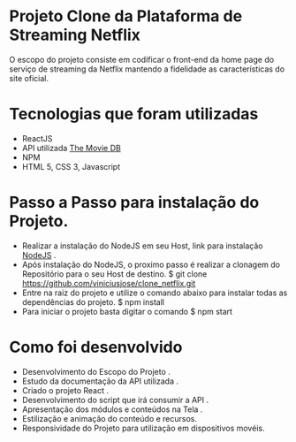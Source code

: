 # Projeto Clone da Plataforma de Streaming Netflix

O escopo do projeto consiste em codificar o front-end da home page do serviço de streaming da Netflix
mantendo a fidelidade as características do site oficial. 

# Tecnologias que foram utilizadas

- ReactJS
- API utilizada [The Movie DB](www.themoviedb.org)
- NPM
- HTML 5, CSS 3, Javascript

# Passo a Passo para instalação do Projeto.

- Realizar a instalação do NodeJS em seu Host, link para instalação [NodeJS](https://nodejs.org/en/download/) .
- Após instalação do NodeJS, o proximo passo é realizar a clonagem do Repositório para o seu Host de destino.
$ git clone https://github.com/viniciusjose/clone_netflix.git
- Entre na raiz do projeto e utilize o comando abaixo para instalar todas as dependências do projeto.
$ npm install
- Para iniciar o projeto basta digitar o comando
$ npm start

# Como foi desenvolvido

- Desenvolvimento do Escopo do Projeto .
- Estudo da documentação da API utilizada .
- Criado o projeto React .
- Desenvolvimento do script que irá consumir a API .
- Apresentação dos módulos e conteúdos na Tela .
- Estilização e animação do conteúdo e recursos.
- Responsividade do Projeto para utilização em dispositivos movéis.